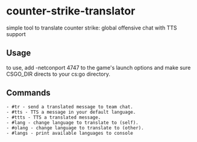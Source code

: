 # counter-strike-translator

simple tool to translate counter strike: global offensive chat with TTS support

## Usage
to use, add -netconport 4747 to the game's launch options and make sure CSGO_DIR directs to your cs:go directory.

## Commands

```- #gtr - send a translated message to global chat.
- #tr - send a translated message to team chat.
- #tts - TTS a message in your default language.       
- #ttts - TTS a translated message.                    
- #lang - change language to translate to (self).
- #olang - change language to translate to (other).
- #langs - print available languages to console
```

